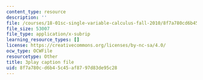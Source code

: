 ```yaml
---
content_type: resource
description: ''
file: /courses/18-01sc-single-variable-calculus-fall-2010/8f7a780cd6b45c45af8797d83de95c28_CXKoCMVqM9s.vtt
file_size: 53007
file_type: application/x-subrip
learning_resource_types: []
license: https://creativecommons.org/licenses/by-nc-sa/4.0/
ocw_type: OCWFile
resourcetype: Other
title: 3play caption file
uid: 8f7a780c-d6b4-5c45-af87-97d83de95c28
---
```

